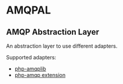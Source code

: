# AMQPAL

## AMQP Abstraction Layer

An abstraction layer to use different adapters.

Supported adapters:

- [php-amqplib](https://github.com/php-amqplib/php-amqplib)
- [php-amqp extension](https://github.com/pdezwart/php-amqp)
